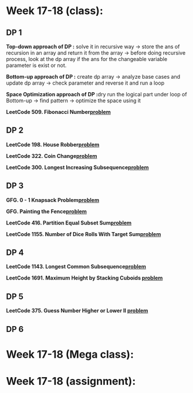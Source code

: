 # Week 17-18 (class):

## DP 1

<b>Top-down approach of DP :</b> solve it in recursive way -> store the ans of recursion in an array and return it from the array -> before doing recursive process, look at the dp array if the ans for the changeable variable parameter is exist or not. <br/>

<b>Bottom-up approach of DP :</b> create dp array -> analyze base cases and update dp array -> check parameter and reverse it and run a loop <br/>

<b>Space Optimization approach of DP :</b>dry run the logical part under loop of Bottom-up -> find pattern -> optimize the space using it<br/>

**LeetCode 509. Fibonacci Number[problem](https://leetcode.com/problems/fibonacci-number/)**

## DP 2

**LeetCode 198. House Robber[problem](https://leetcode.com/problems/house-robber/)**

**LeetCode 322. Coin Change[problem](https://leetcode.com/problems/coin-change/)**

**LeetCode 300. Longest Increasing Subsequence[problem](https://leetcode.com/problems/longest-increasing-subsequence//)**

## DP 3

**GFG. 0 - 1 Knapsack Problem[problem](https://www.geeksforgeeks.org/problems/0-1-knapsack-problem0945/1)**

**GFG. Painting the Fence[problem](https://www.geeksforgeeks.org/problems/painting-the-fence3727/1)**

**LeetCode 416. Partition Equal Subset Sum[problem](https://leetcode.com/problems/partition-equal-subset-sum/)**

**LeetCode 1155. Number of Dice Rolls With Target Sum[problem](https://leetcode.com/problems/number-of-dice-rolls-with-target-sum/)**

## DP 4

**LeetCode 1143. Longest Common Subsequence[problem](https://leetcode.com/problems/longest-common-subsequence/)**

**LeetCode 1691. Maximum Height by Stacking Cuboids [problem](https://leetcode.com/problems/maximum-height-by-stacking-cuboids/)**

## DP 5

**LeetCode 375. Guess Number Higher or Lower II [problem](https://leetcode.com/problems/guess-number-higher-or-lower-ii//)**

## DP 6

# Week 17-18 (Mega class):

# Week 17-18 (assignment):

